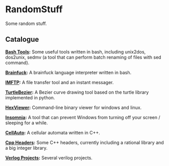 # RandomStuff

Some random stuff.

## Catalogue

**[Bash Tools](/Bash):** Some useful tools written in bash, including unix2dos, dos2unix, sedmv (a tool that can perform batch renaming of files with sed command).

**[Brainfuck](/Bash/Brainfuck):** A brainfuck language interpreter written in bash.

**[IMFTP](/Python/IMFTP):** A file transfer tool and an instant messager.

**[TurtleBezier](/Python/TurtleBezier):** A Bezier curve drawing tool based on the turtle library implemented in python.

**[HexViewer](/C/HexViewer):** Command-line binary viewer for windows and linux.

**[Insomnia](/C/Insomnia):** A tool that can prevent Windows from turning off your screen / sleeping for a while.

**[CellAuto](/C++/CellAuto):** A cellular automata written in C++.

**[Cpp Headers](/C++/include):** Some C++ headers, currently including a rational library and a big integer library.

**[Verlog Projects](/Verilog):** Several verilog projects.
